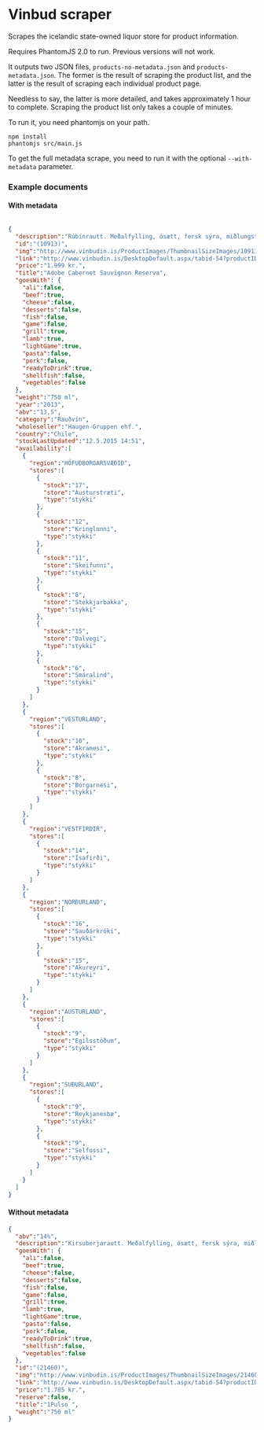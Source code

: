 # Vinbud scraper

Scrapes the icelandic state-owned liquor store for product information. 

Requires PhantomJS 2.0 to run. Previous versions will not work.

It outputs two JSON files, `products-no-metadata.json` and `products-metadata.json`. The former is the result of scraping the product list, and the latter is the result of scraping each individual product page. 

Needless to say, the latter is more detailed, and takes approximately 1 hour to complete. Scraping the product list only takes a couple of minutes.

To run it, you need phantomjs on your path.

```
npm install
phantomjs src/main.js
```
To get the full metadata scrape, you need to run it with the optional `--with-metadata` parameter.  
### Example documents 

#### With metadata

```json

{  
  "description":"Rúbínrautt. Meðalfylling, ósætt, fersk sýra, miðlungstannín. Dökk ber, sólber, krydd, eik.",
  "id":"(10913)",
  "img":"http://www.vinbudin.is/ProductImages/ThumbnailSizeImages/10913.png",
  "link":"http://www.vinbudin.is/DesktopDefault.aspx/tabid-54?productID=10913", 
  "price":"1.999 kr.",  
  "title":"Adobe Cabernet Sauvignon Reserva",
  "goesWith": {
    "ali":false,
    "beef":true,
    "cheese":false,
    "desserts":false,
    "fish":false,
    "game":false,
    "grill":true,
    "lamb":true,
    "lightGame":true,
    "pasta":false,
    "pork":false,
    "readyToDrink":true,
    "shellfish":false,
    "vegetables":false
  },
  "weight":"750 ml",
  "year":"2013",
  "abv":"13,5",
  "category":"Rauðvín",
  "wholeseller":"Haugen-Gruppen ehf.",
  "country":"Chile",
  "stockLastUpdated":"12.5.2015 14:51",
  "availability":[  
    {  
      "region":"HÖFUÐBORGARSVÆÐIÐ",
      "stores":[  
        {  
          "stock":"17",
          "store":"Austurstræti",
          "type":"stykki"
        },
        {  
          "stock":"12",
          "store":"Kringlunni",
          "type":"stykki"
        },
        {  
          "stock":"11",
          "store":"Skeifunni",
          "type":"stykki"
        },
        {  
          "stock":"8",
          "store":"Stekkjarbakka",
          "type":"stykki"
        },
        {  
          "stock":"15",
          "store":"Dalvegi",
          "type":"stykki"
        },
        {  
          "stock":"6",
          "store":"Smáralind",
          "type":"stykki"
        }
      ]
    },
    {  
      "region":"VESTURLAND",
      "stores":[  
        {  
          "stock":"10",
          "store":"Akranesi",
          "type":"stykki"
        },
        {  
          "stock":"8",
          "store":"Borgarnesi",
          "type":"stykki"
        }
      ]
    },
    {  
      "region":"VESTFIRDIR",
      "stores":[  
        {  
          "stock":"14",
          "store":"Ísafirði",
          "type":"stykki"
        }
      ]
    },
    {  
      "region":"NORÐURLAND",
      "stores":[  
        {  
          "stock":"16",
          "store":"Sauðárkróki",
          "type":"stykki"
        },
        {  
          "stock":"15",
          "store":"Akureyri",
          "type":"stykki"
        }
      ]
    },
    {  
      "region":"AUSTURLAND",
      "stores":[  
        {  
          "stock":"9",
          "store":"Egilsstöðum",
          "type":"stykki"
        }
      ]
    },
    {  
      "region":"SUÐURLAND",
      "stores":[  
        {  
          "stock":"9",
          "store":"Reykjanesbæ",
          "type":"stykki"
        },
        {  
          "stock":"9",
          "store":"Selfossi",
          "type":"stykki"
        }
      ]
    }
  ]
}


```

#### Without metadata

```json
{
  "abv":"14%",
  "description":"Kirsuberjarautt. Meðalfylling, ósætt, fersk sýra, miðlungstannín. Rauð ber, skógarbotn, laufkrydd, sveit.",
  "goesWith": {
    "ali":false,
    "beef":true,
    "cheese":false,
    "desserts":false,
    "fish":false,
    "game":false,
    "grill":true,
    "lamb":true,
    "lightGame":true,
    "pasta":false,
    "pork":false,
    "readyToDrink":true,
    "shellfish":false,
    "vegetables":false
  },
  "id":"(21460)",
  "img":"http://www.vinbudin.is/ProductImages/ThumbnailSizeImages/21460.png",
  "link":"http://www.vinbudin.is/DesktopDefault.aspx/tabid-54?productID=21460",
  "price":"1.785 kr.",
  "reserve":false,
  "title":"1Pulso ",
  "weight":"750 ml"
}
```
